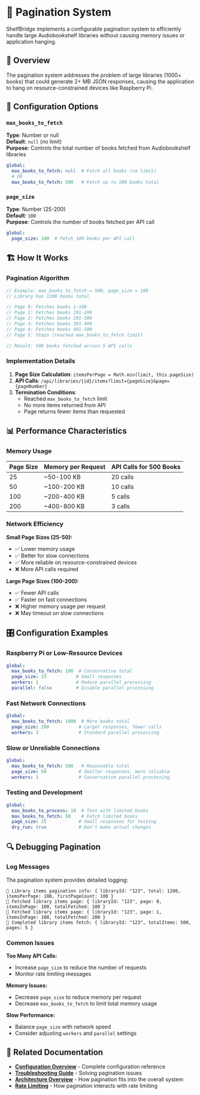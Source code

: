 # 📄 Pagination System

ShelfBridge implements a configurable pagination system to efficiently handle large Audiobookshelf libraries without causing memory issues or application hanging.

## 🎯 Overview

The pagination system addresses the problem of large libraries (1000+ books) that could generate 2+ MB JSON responses, causing the application to hang on resource-constrained devices like Raspberry Pi.

## 🔧 Configuration Options

### `max_books_to_fetch`
**Type**: Number or null  
**Default**: `null` (no limit)  
**Purpose**: Controls the total number of books fetched from Audiobookshelf libraries

```yaml
global:
  max_books_to_fetch: null  # Fetch all books (no limit)
  # OR
  max_books_to_fetch: 500   # Fetch up to 500 books total
```

### `page_size`
**Type**: Number (25-200)  
**Default**: `100`  
**Purpose**: Controls the number of books fetched per API call

```yaml
global:
  page_size: 100  # Fetch 100 books per API call
```

## 🏗️ How It Works

### Pagination Algorithm

```javascript
// Example: max_books_to_fetch = 500, page_size = 100
// Library has 1200 books total

// Page 0: Fetches books 1-100
// Page 1: Fetches books 101-200  
// Page 2: Fetches books 201-300
// Page 3: Fetches books 301-400
// Page 4: Fetches books 401-500
// Page 5: Stops (reached max_books_to_fetch limit)

// Result: 500 books fetched across 5 API calls
```

### Implementation Details

1. **Page Size Calculation**: `itemsPerPage = Math.min(limit, this.pageSize)`
2. **API Calls**: `/api/libraries/{id}/items?limit={pageSize}&page={pageNumber}`
3. **Termination Conditions**:
   - Reached `max_books_to_fetch` limit
   - No more items returned from API
   - Page returns fewer items than requested

## 📊 Performance Characteristics

### Memory Usage

| Page Size | Memory per Request | API Calls for 500 Books |
|-----------|-------------------|-------------------------|
| 25        | ~50-100 KB        | 20 calls                |
| 50        | ~100-200 KB       | 10 calls                |
| 100       | ~200-400 KB       | 5 calls                 |
| 200       | ~400-800 KB       | 3 calls                 |

### Network Efficiency

**Small Page Sizes (25-50):**
- ✅ Lower memory usage
- ✅ Better for slow connections
- ✅ More reliable on resource-constrained devices
- ❌ More API calls required

**Large Page Sizes (100-200):**
- ✅ Fewer API calls
- ✅ Faster on fast connections
- ❌ Higher memory usage per request
- ❌ May timeout on slow connections

## 🎛️ Configuration Examples

### Raspberry Pi or Low-Resource Devices

```yaml
global:
  max_books_to_fetch: 100  # Conservative total
  page_size: 25           # Small responses
  workers: 1              # Reduce parallel processing
  parallel: false         # Disable parallel processing
```

### Fast Network Connections

```yaml
global:
  max_books_to_fetch: 1000  # More books total
  page_size: 200           # Larger responses, fewer calls
  workers: 3               # Standard parallel processing
```

### Slow or Unreliable Connections

```yaml
global:
  max_books_to_fetch: 500   # Reasonable total
  page_size: 50            # Smaller responses, more reliable
  workers: 1               # Conservative parallel processing
```

### Testing and Development

```yaml
global:
  max_books_to_process: 10  # Test with limited books
  max_books_to_fetch: 50    # Fetch limited books
  page_size: 25            # Small responses for testing
  dry_run: true            # Don't make actual changes
```

## 🔍 Debugging Pagination

### Log Messages

The pagination system provides detailed logging:

```
📄 Library items pagination info: { libraryId: "123", total: 1200, itemsPerPage: 100, firstPageCount: 100 }
📄 Fetched library items page: { libraryId: "123", page: 0, itemsInPage: 100, totalFetched: 100 }
📄 Fetched library items page: { libraryId: "123", page: 1, itemsInPage: 100, totalFetched: 200 }
📄 Completed library items fetch: { libraryId: "123", totalItems: 500, pages: 5 }
```

### Common Issues

**Too Many API Calls:**
- Increase `page_size` to reduce the number of requests
- Monitor rate limiting messages

**Memory Issues:**
- Decrease `page_size` to reduce memory per request
- Decrease `max_books_to_fetch` to limit total memory usage

**Slow Performance:**
- Balance `page_size` with network speed
- Consider adjusting `workers` and `parallel` settings

## 🔗 Related Documentation

- **[Configuration Overview](../admin/Configuration-Reference.md)** - Complete configuration reference
- **[Troubleshooting Guide](../troubleshooting/Troubleshooting-Guide.md)** - Solving pagination issues
- **[Architecture Overview](Architecture-Overview.md)** - How pagination fits into the overall system
- **[Rate Limiting](Rate-Limiting.md)** - How pagination interacts with rate limiting 